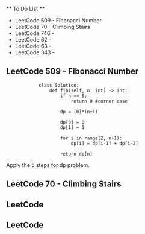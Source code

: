 ** To Do List **
- LeetCode 509 - Fibonacci Number
- LeetCode 70 - Climbing Stairs
- LeetCode 746 -
- LeetCode 62 -
- LeetCode 63 -
- LeetCode 343 - 

## LeetCode 509 - Fibonacci Number

                class Solution:
                    def fib(self, n: int) -> int:
                        if n == 0:
                            return 0 #corner case
                
                        dp = [0]*(n+1)
                
                        dp[0] = 0
                        dp[1] = 1
                
                        for i in range(2, n+1):
                            dp[i] = dp[i-1] + dp[i-2]
                
                        return dp[n]

Apply the 5 steps for dp problem.

## LeetCode 70 - Climbing Stairs







## LeetCode 







## LeetCode 









